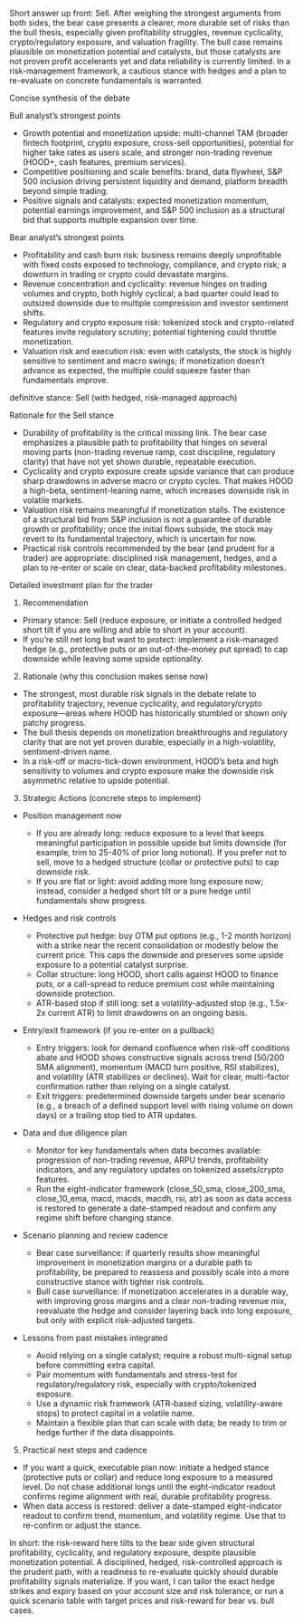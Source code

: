 Short answer up front: Sell. After weighing the strongest arguments from both sides, the bear case presents a clearer, more durable set of risks than the bull thesis, especially given profitability struggles, revenue cyclicality, crypto/regulatory exposure, and valuation fragility. The bull case remains plausible on monetization potential and catalysts, but those catalysts are not proven profit accelerants yet and data reliability is currently limited. In a risk-management framework, a cautious stance with hedges and a plan to re-evaluate on concrete fundamentals is warranted.

Concise synthesis of the debate

Bull analyst’s strongest points
- Growth potential and monetization upside: multi-channel TAM (broader fintech footprint, crypto exposure, cross-sell opportunities), potential for higher take rates as users scale, and stronger non-trading revenue (HOOD+, cash features, premium services).
- Competitive positioning and scale benefits: brand, data flywheel, S&P 500 inclusion driving persistent liquidity and demand, platform breadth beyond simple trading.
- Positive signals and catalysts: expected monetization momentum, potential earnings improvement, and S&P 500 inclusion as a structural bid that supports multiple expansion over time.

Bear analyst’s strongest points
- Profitability and cash burn risk: business remains deeply unprofitable with fixed costs exposed to technology, compliance, and crypto risk; a downturn in trading or crypto could devastate margins.
- Revenue concentration and cyclicality: revenue hinges on trading volumes and crypto, both highly cyclical; a bad quarter could lead to outsized downside due to multiple compression and investor sentiment shifts.
- Regulatory and crypto exposure risk: tokenized stock and crypto-related features invite regulatory scrutiny; potential tightening could throttle monetization.
- Valuation risk and execution risk: even with catalysts, the stock is highly sensitive to sentiment and macro swings; if monetization doesn’t advance as expected, the multiple could squeeze faster than fundamentals improve.

 definitive stance: Sell (with hedged, risk-managed approach)

Rationale for the Sell stance
- Durability of profitability is the critical missing link. The bear case emphasizes a plausible path to profitability that hinges on several moving parts (non-trading revenue ramp, cost discipline, regulatory clarity) that have not yet shown durable, repeatable execution.
- Cyclicality and crypto exposure create upside variance that can produce sharp drawdowns in adverse macro or crypto cycles. That makes HOOD a high-beta, sentiment-leaning name, which increases downside risk in volatile markets.
- Valuation risk remains meaningful if monetization stalls. The existence of a structural bid from S&P inclusion is not a guarantee of durable growth or profitability; once the initial flows subside, the stock may revert to its fundamental trajectory, which is uncertain for now.
- Practical risk controls recommended by the bear (and prudent for a trader) are appropriate: disciplined risk management, hedges, and a plan to re-enter or scale on clear, data-backed profitability milestones.

Detailed investment plan for the trader

1) Recommendation
- Primary stance: Sell (reduce exposure, or initiate a controlled hedged short tilt if you are willing and able to short in your account).
- If you’re still net long but want to protect: implement a risk-managed hedge (e.g., protective puts or an out-of-the-money put spread) to cap downside while leaving some upside optionality.

2) Rationale (why this conclusion makes sense now)
- The strongest, most durable risk signals in the debate relate to profitability trajectory, revenue cyclicality, and regulatory/crypto exposure—areas where HOOD has historically stumbled or shown only patchy progress.
- The bull thesis depends on monetization breakthroughs and regulatory clarity that are not yet proven durable, especially in a high-volatility, sentiment-driven name.
- In a risk-off or macro-tick-down environment, HOOD’s beta and high sensitivity to volumes and crypto exposure make the downside risk asymmetric relative to upside potential.

3) Strategic Actions (concrete steps to implement)

- Position management now
  - If you are already long: reduce exposure to a level that keeps meaningful participation in possible upside but limits downside (for example, trim to 25-40% of prior long notional). If you prefer not to sell, move to a hedged structure (collar or protective puts) to cap downside risk.
  - If you are flat or light: avoid adding more long exposure now; instead, consider a hedged short tilt or a pure hedge until fundamentals show progress.

- Hedges and risk controls
  - Protective put hedge: buy OTM put options (e.g., 1-2 month horizon) with a strike near the recent consolidation or modestly below the current price. This caps the downside and preserves some upside exposure to a potential catalyst surprise.
  - Collar structure: long HOOD, short calls against HOOD to finance puts, or a call-spread to reduce premium cost while maintaining downside protection.
  - ATR-based stop if still long: set a volatility-adjusted stop (e.g., 1.5x-2x current ATR) to limit drawdowns on an ongoing basis.

- Entry/exit framework (if you re-enter on a pullback)
  - Entry triggers: look for demand confluence when risk-off conditions abate and HOOD shows constructive signals across trend (50/200 SMA alignment), momentum (MACD turn positive, RSI stabilizes), and volatility (ATR stabilizes or declines). Wait for clear, multi-factor confirmation rather than relying on a single catalyst.
  - Exit triggers: predetermined downside targets under bear scenario (e.g., a breach of a defined support level with rising volume on down days) or a trailing stop tied to ATR updates.

- Data and due diligence plan
  - Monitor for key fundamentals when data becomes available: progression of non-trading revenue, ARPU trends, profitability indicators, and any regulatory updates on tokenized assets/crypto features.
  - Run the eight-indicator framework (close_50_sma, close_200_sma, close_10_ema, macd, macds, macdh, rsi, atr) as soon as data access is restored to generate a date-stamped readout and confirm any regime shift before changing stance.

- Scenario planning and review cadence
  - Bear case surveillance: if quarterly results show meaningful improvement in monetization margins or a durable path to profitability, be prepared to reassess and possibly scale into a more constructive stance with tighter risk controls.
  - Bull case surveillance: if monetization accelerates in a durable way, with improving gross margins and a clear non-trading revenue mix, reevaluate the hedge and consider layering back into long exposure, but only with explicit risk-adjusted targets.

- Lessons from past mistakes integrated
  - Avoid relying on a single catalyst; require a robust multi-signal setup before committing extra capital.
  - Pair momentum with fundamentals and stress-test for regulatory/regulatory risk, especially with crypto/tokenized exposure.
  - Use a dynamic risk framework (ATR-based sizing, volatility-aware stops) to protect capital in a volatile name.
  - Maintain a flexible plan that can scale with data; be ready to trim or hedge further if the data disappoints.

5) Practical next steps and cadence
- If you want a quick, executable plan now: initiate a hedged stance (protective puts or collar) and reduce long exposure to a measured level. Do not chase additional longs until the eight-indicator readout confirms regime alignment with real, durable profitability progress.
- When data access is restored: deliver a date-stamped eight-indicator readout to confirm trend, momentum, and volatility regime. Use that to re-confirm or adjust the stance.

In short: the risk-reward here tilts to the bear side given structural profitability, cyclicality, and regulatory exposure, despite plausible monetization potential. A disciplined, hedged, risk-controlled approach is the prudent path, with a readiness to re-evaluate quickly should durable profitability signals materialize. If you want, I can tailor the exact hedge strikes and expiry based on your account size and risk tolerance, or run a quick scenario table with target prices and risk-reward for bear vs. bull cases.